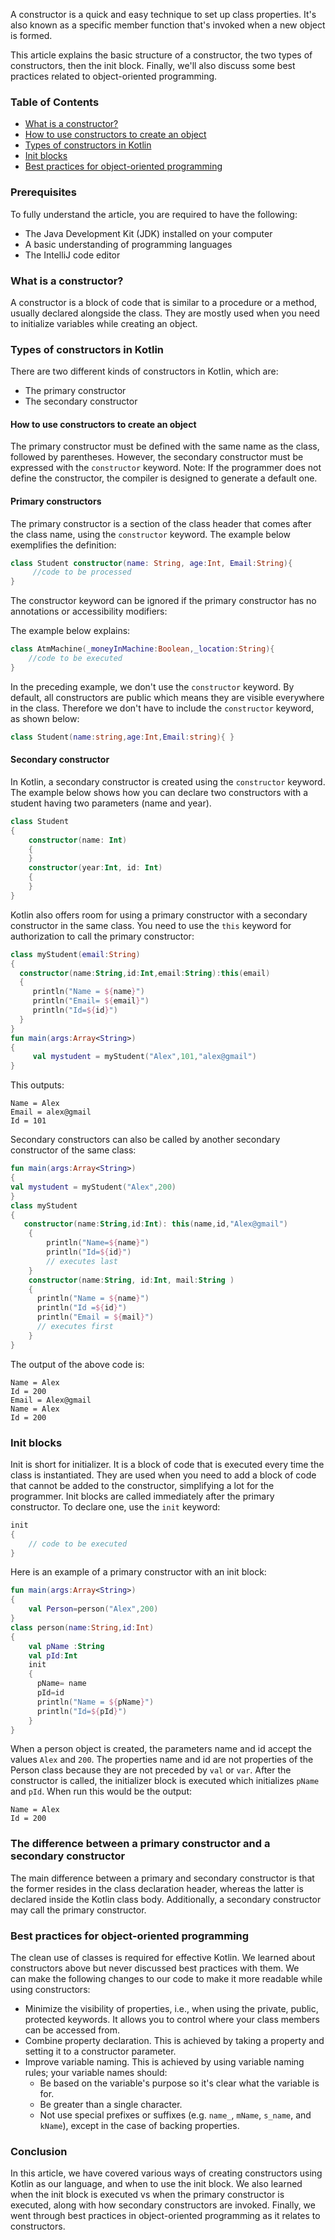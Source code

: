 A constructor is a quick and easy technique to set up class properties. It's also known as a specific member function that's invoked when a new object is formed.

This article explains the basic structure of a constructor, the two types of constructors, then the init block. Finally, we'll also discuss some best practices related to object-oriented programming.

### Table of Contents
- [What is a constructor?](#what-is-a-constructor)
- [How to use constructors to create an object](#how-to-use-constructors-to-create-an-object)
- [Types of constructors in Kotlin](#types-of-constructors-in-kotlin)
- [Init blocks](#init-blocks)
- [Best practices for object-oriented programming](#best-practices-for-object-oriented-programming)

### Prerequisites
To fully understand the article, you are required to have the following:
- The Java Development Kit (JDK) installed on your computer
- A basic understanding of programming languages
- The IntelliJ code editor

### What is a constructor?
A constructor is a block of code that is similar to a procedure or a method, usually declared alongside the class. They are mostly used when you need to initialize variables while creating an object.

### Types of constructors in Kotlin
There are two different kinds of constructors in Kotlin, which are:
- The primary constructor
- The secondary constructor

#### How to use constructors to create an object
The primary constructor must be defined with the same name as the class, followed by parentheses. However, the secondary constructor must be expressed with the `constructor` keyword. Note: If the programmer does not define the constructor, the compiler is designed to generate a default one.

#### Primary constructors
The primary constructor is a section of the class header that comes after the class name, using the `constructor` keyword. The example below exemplifies the definition:

```kotlin
class Student constructor(name: String, age:Int, Email:String){
     //code to be processed
}
```

The constructor keyword can be ignored if the primary constructor has no annotations or accessibility modifiers:

The example below explains:

```kotlin
class AtmMachine(_moneyInMachine:Boolean,_location:String){
    //code to be executed
}
```

In the preceding example, we don't use the `constructor` keyword. By default, all constructors are public which means they are visible everywhere in the class. Therefore we don't have to include the `constructor` keyword, as shown below:

```kotlin
class Student(name:string,age:Int,Email:string){ }
```

#### Secondary constructor
In Kotlin, a secondary constructor is created using the `constructor` keyword. The example below shows how you can declare two constructors with a student having two parameters (name and year).

```kotlin
class Student
{
    constructor(name: Int)
    {
    }
    constructor(year:Int, id: Int)
    {
    }
}
```

Kotlin also offers room for using a primary constructor with a secondary constructor in the same class. You need to use the `this` keyword for authorization to call the primary constructor:

```kotlin
class myStudent(email:String)
{
  constructor(name:String,id:Int,email:String):this(email)
  {
     println("Name = ${name}")
     println("Email= ${email}")
     println("Id=${id}")
  }
}
fun main(args:Array<String>)
{
     val mystudent = myStudent("Alex",101,"alex@gmail")
}


```

This outputs:

```
Name = Alex
Email = alex@gmail
Id = 101
```

Secondary constructors can also be called by another secondary constructor of the same class:

```kotlin
fun main(args:Array<String>)
{
val mystudent = myStudent("Alex",200)
}
class myStudent
{
   constructor(name:String,id:Int): this(name,id,"Alex@gmail")
    {
        println("Name=${name}")
        println("Id=${id}")
        // executes last
    }
    constructor(name:String, id:Int, mail:String )
    {
      println("Name = ${name}")
      println("Id =${id}")
      println("Email = ${mail}")
      // executes first
    }
}


```

The output of the above code is:

```
Name = Alex
Id = 200
Email = Alex@gmail
Name = Alex
Id = 200
```

### Init blocks
Init is short for initializer. It is a block of code that is executed every time the class is instantiated. They are used when you need to add a block of code that cannot be added to the constructor, simplifying a lot for the programmer. Init blocks are called immediately after the primary constructor. To declare one, use the `init` keyword:

```kotlin
init
{
    // code to be executed
}
```

Here is an example of a primary constructor with an init block:

```kotlin
fun main(args:Array<String>)
{
    val Person=person("Alex",200)
}
class person(name:String,id:Int)
{
    val pName :String
    val pId:Int
    init
    {
      pName= name
      pId=id
      println("Name = ${pName}")
      println("Id=${pId}")
    }
}


```

When a person object is created, the parameters name and id accept the values `Alex` and `200`. The properties name and id are not properties of the Person class because they are not preceded by `val` or `var`. After the constructor is called, the initializer block is executed which initializes `pName` and `pId`. When run this would be the output:

```
Name = Alex
Id = 200
```

### The difference between a primary constructor and a secondary constructor
The main difference between a primary and secondary constructor is that the former resides in the class declaration header, whereas the latter is declared inside the Kotlin class body. Additionally, a secondary constructor may call the primary constructor.

### Best practices for object-oriented programming
The clean use of classes is required for effective Kotlin. We learned about constructors above but never discussed best practices with them. We can make the following changes to our code to make it more readable while using constructors:
- Minimize the visibility of properties, i.e., when using the private, public, protected keywords. It allows you to control where your class members can be accessed from.
- Combine property declaration. This is achieved by taking a property and setting it to a constructor parameter.
- Improve variable naming. This is achieved by using variable naming rules; your variable names should:
  - Be based on the variable's purpose so it's clear what the variable is for.
  - Be greater than a single character.
  - Not use special prefixes or suffixes (e.g. `name_`, `mName`, `s_name`, and `kName`), except in the case of backing properties.

### Conclusion
In this article, we have covered various ways of creating constructors using Kotlin as our language, and when to use the init block. We also learned when the init block is executed vs when the primary constructor is executed, along with how secondary constructors are invoked. Finally, we went through best practices in object-oriented programming as it relates to constructors.
